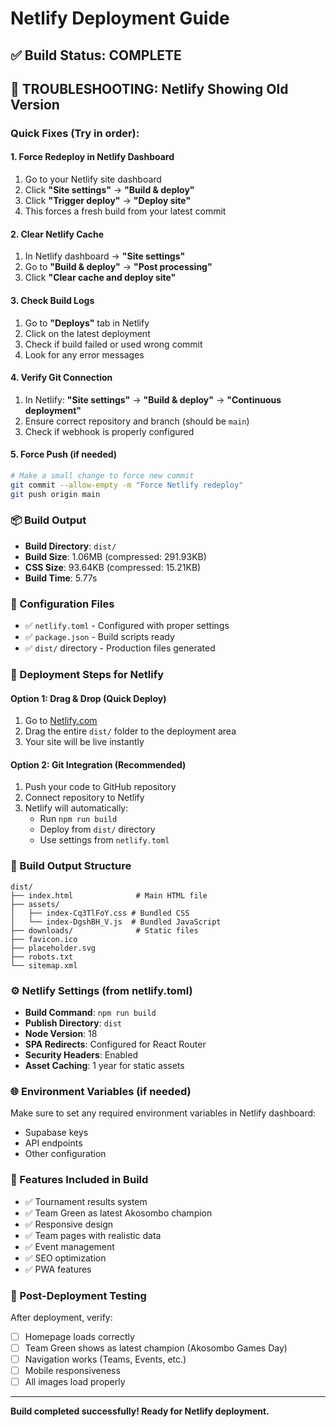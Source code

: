 # Netlify Deployment Guide

## ✅ Build Status: COMPLETE

## 🚨 **TROUBLESHOOTING: Netlify Showing Old Version**

### **Quick Fixes (Try in order):**

#### 1. **Force Redeploy in Netlify Dashboard**
1. Go to your Netlify site dashboard
2. Click **"Site settings"** → **"Build & deploy"**
3. Click **"Trigger deploy"** → **"Deploy site"**
4. This forces a fresh build from your latest commit

#### 2. **Clear Netlify Cache**
1. In Netlify dashboard → **"Site settings"**
2. Go to **"Build & deploy"** → **"Post processing"**
3. Click **"Clear cache and deploy site"**

#### 3. **Check Build Logs**
1. Go to **"Deploys"** tab in Netlify
2. Click on the latest deployment
3. Check if build failed or used wrong commit
4. Look for any error messages

#### 4. **Verify Git Connection**
1. In Netlify: **"Site settings"** → **"Build & deploy"** → **"Continuous deployment"**
2. Ensure correct repository and branch (should be `main`)
3. Check if webhook is properly configured

#### 5. **Force Push (if needed)**
```bash
# Make a small change to force new commit
git commit --allow-empty -m "Force Netlify redeploy"
git push origin main
```

### 📦 Build Output
- **Build Directory**: `dist/`
- **Build Size**: 1.06MB (compressed: 291.93KB)
- **CSS Size**: 93.64KB (compressed: 15.21KB)
- **Build Time**: 5.77s

### 🔧 Configuration Files
- ✅ `netlify.toml` - Configured with proper settings
- ✅ `package.json` - Build scripts ready
- ✅ `dist/` directory - Production files generated

### 🚀 Deployment Steps for Netlify

#### Option 1: Drag & Drop (Quick Deploy)
1. Go to [Netlify.com](https://netlify.com)
2. Drag the entire `dist/` folder to the deployment area
3. Your site will be live instantly

#### Option 2: Git Integration (Recommended)
1. Push your code to GitHub repository
2. Connect repository to Netlify
3. Netlify will automatically:
   - Run `npm run build`
   - Deploy from `dist/` directory
   - Use settings from `netlify.toml`

### 📁 Build Output Structure
```
dist/
├── index.html              # Main HTML file
├── assets/
│   ├── index-Cq3TlFoY.css # Bundled CSS
│   └── index-DgshBH_V.js  # Bundled JavaScript
├── downloads/              # Static files
├── favicon.ico
├── placeholder.svg
├── robots.txt
└── sitemap.xml
```

### ⚙️ Netlify Settings (from netlify.toml)
- **Build Command**: `npm run build`
- **Publish Directory**: `dist`
- **Node Version**: 18
- **SPA Redirects**: Configured for React Router
- **Security Headers**: Enabled
- **Asset Caching**: 1 year for static assets

### 🌐 Environment Variables (if needed)
Make sure to set any required environment variables in Netlify dashboard:
- Supabase keys
- API endpoints
- Other configuration

### 🎯 Features Included in Build
- ✅ Tournament results system
- ✅ Team Green as latest Akosombo champion
- ✅ Responsive design
- ✅ Team pages with realistic data
- ✅ Event management
- ✅ SEO optimization
- ✅ PWA features

### 📱 Post-Deployment Testing
After deployment, verify:
- [ ] Homepage loads correctly
- [ ] Team Green shows as latest champion (Akosombo Games Day)
- [ ] Navigation works (Teams, Events, etc.)
- [ ] Mobile responsiveness
- [ ] All images load properly

---

**Build completed successfully! Ready for Netlify deployment.**
